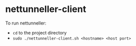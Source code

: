 # nettunneller-client

To run nettunneller:
- ```cd``` to the project directory
- ```sudo ./nettunneller-client.sh <hostname> <host port>```
